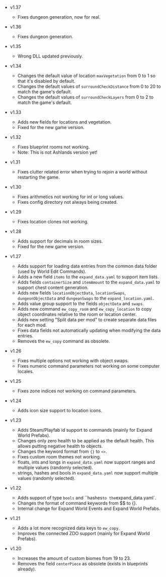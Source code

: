 - v1.37
  - Fixes dungeon generation, now for real.

- v1.36
  - Fixes dungeon generation.

- v1.35
  - Wrong DLL updated previously.

- v1.34
  - Changes the default value of location `maxVegetation` from 0 to 1 so that it's disabled by default.
  - Changes the default values of `surroundCheckDistance` from 0 to 20 to match the game's default.
  - Changes the default values of `surroundCheckLayers` from 0 to 2 to match the game's default.

- v1.33
  - Adds new fields for locations and vegetation.
  - Fixed for the new game version.

- v1.32
  - Fixes blueprint rooms not working.
  - Note: This is not Ashlands version yet!

- v1.31
  - Fixes clutter related error when trying to rejoin a world without restarting the game.

- v1.30
  - Fixes arithmetics not working for int or long values.
  - Fixes config directory not always being created.

- v1.29
  - Fixes location clones not working.

- v1.28
  - Adds support for decimals in room sizes.
  - Fixed for the new game version.

- v1.27
  - Adds support for loading data entries from the common data folder (used by World Edit Commands).
  - Adds a new field `items` to the `expand_data.yaml` to support item lists.
  - Adds fields `containerSize` and `itemAmount` to the `expand_data.yaml` to support chest content generation.
  - Adds new fields `locationObjectData`, `locationSwaps`, `dungeonObjectData` and `dungeonSwaps` to the `expand_location.yaml`.
  - Adds value group support to the fields `objectData` and `swaps`.
  - Adds new command `ew_copy_room` and `ew_copy_location` to copy object coordinates relative to the room or location center.
  - Adds new setting "Split data per mod" to create separate data files for each mod.
  - Fixes data fields not automatically updating when modifying the data entries.
  - Removes the `ew_copy` command as obsolete.

- v1.26
  - Fixes multiple options not working with object swaps.
  - Fixes numeric command parameters not working on some computer locales.

- v1.25
  - Fixes zone indices not working on command parameters.

- v1.24
  - Adds icon size support to location icons.

- v1.23
  - Adds Steam/Playfab id support to commands (mainly for Expand World Prefabs).
  - Changes only zero health to be applied as the default health. This allows putting negative health to objects.
  - Changes the keyword format from `{}` to `<>`.
  - Fixes custom room themes not working.
  - floats, ints and longs in `expand_data.yaml` now support ranges and multiple values (randomly selected).
  - strings, hashes and bools in `expand_data.yaml` now support multiple values (randomly selected).

- v1.22
  - Adds support of type `bools` and ``hashes` to the `expand_data.yaml`.
  - Changes the format of command keywords from $$ to {}.
  - Internal change for Expand World Events and Expand World Prefabs.

- v1.21
  - Adds a lot more recognized data keys to `ew_copy`.
  - Improves the connected ZDO support (mainly for Expand World Prefabs).

- v1.20
  - Increases the amount of custom biomes from 19 to 23.
  - Removes the field `centerPiece` as obsolete (exists in blueprints already).
